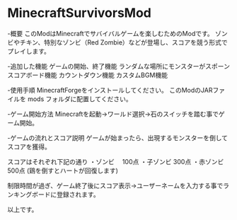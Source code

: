 # MinecraftSurvivorsMod

-概要
このModはMinecraftでサバイバルゲームを楽しむためのModです。
ゾンビやチキン、特別なゾンビ（Red Zombie）などが登場し、スコアを競う形式でプレイします。

-追加した機能
ゲームの開始、終了機能
ランダムな場所にモンスターがスポーン
スコアボード機能
カウントダウン機能
カスタムBGM機能

-使用手順
MinecraftForgeをインストールしてください。
このModのJARファイルを mods フォルダに配置してください。

-ゲーム開始方法
Minecraftを起動→ワールド選択→石のスイッチを踏む事でゲーム開始。

-ゲームの流れとスコア説明
ゲームが始まったら、出現するモンスターを倒してスコアを獲得。

スコアはそれぞれ下記の通り
・ゾンビ 　100点
・子ゾンビ 300点
・赤ゾンビ 500点
(鶏を倒すとハートが回復します)

制限時間が過ぎ、ゲーム終了後にスコア表示→ユーザーネームを入力する事でランキングボードに登録されます。

以上です。
